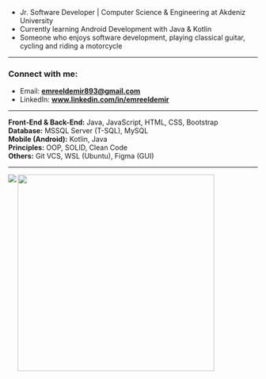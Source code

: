 <!-- <h2 align="center">Hi there! I'm Emre</h2> -->

<!-- <img align="right" src="https://media.giphy.com/media/qgQUggAC3Pfv687qPC/giphy.gif" width="275" height="245"/> -->

- Jr. Software Developer | Computer Science & Engineering at Akdeniz University
- Currently learning Android Development with Java & Kotlin
- Someone who enjoys software development, playing classical guitar, cycling and riding a motorcycle

---

<h3 align="left">Connect with me: </h3>

- Email: **emreeldemir893@gmail.com**
- LinkedIn: **www.linkedin.com/in/emreeldemir** 

---

**Front‑End & Back-End:** Java, JavaScript, HTML, CSS, Bootstrap <br>
**Database:** MSSQL Server (T-SQL), MySQL <br>
**Mobile (Android):** Kotlin, Java <br>
**Principles:** OOP, SOLID, Clean Code <br>
**Others:** Git VCS, WSL (Ubuntu), Figma (GUI)

---

<img src="https://github-readme-stats.vercel.app/api/top-langs/?username=emreeldemir&hide_border=true&theme=dracula&layout=compact&langs_count=8&hide_progress=true" align="left" />
<img src="https://github-readme-stats.vercel.app/api?username=emreeldemir&show_icons=true&theme=dracula&count_private=true&hide_border=true&hide=issues&include_all_commits=true&line_height=30" width="397" />



<!-- <h3 align="left">Techs & Tools:</h3>
  <a href="https://git-scm.com/" target="_blank" rel=”noopener”> <img src="https://www.vectorlogo.zone/logos/git-scm/git-scm-icon.svg" alt="git" width="34" height="34"/> </a>
  <a href="https://code.visualstudio.com/" target="_blank" rel=”noopener”> <img src="https://upload.wikimedia.org/wikipedia/commons/thumb/9/9a/Visual_Studio_Code_1.35_icon.svg/1024px-Visual_Studio_Code_1.35_icon.svg.png" alt="vscode" width="34" height="34"/> </a>
  <a href="https://developer.mozilla.org/en-US/docs/Web/JavaScript" target="_blank" rel="noreferrer"> <img src="https://raw.githubusercontent.com/devicons/devicon/master/icons/javascript/javascript-original.svg" alt="javascript" width="34" height="34"/> </a>
  <a href="https://www.java.com" target="_blank" rel="noreferrer"> <img src="https://raw.githubusercontent.com/devicons/devicon/master/icons/java/java-original.svg" alt="java" width="34" height="34"/> </a>
  <a href="https://kotlinlang.org/" target="_blank"><img style="margin: 10px" src="https://profilinator.rishav.dev/skills-assets/kotlinlang-icon.svg" alt="Kotlin" width='34' height="34" /></a>
  <a href="https://developer.android.com/" target="_blank" rel=”noopener”> <img src="https://upload.wikimedia.org/wikipedia/commons/thumb/d/d7/Android_robot.svg/872px-Android_robot.svg.png" alt="Android" width="34" height="34"/> </a>
  <a href="https://www.mysql.com/" target="_blank" rel=”noopener”> <img src="https://www.freepnglogos.com/uploads/logo-mysql-png/logo-mysql-mysql-logo-png-images-are-download-crazypng-21.png" alt="MySQL" width="34" height="34"/> </a>
  <a href="https://sqlite.org/index.html" target="_blank" rel=”noopener”> <img src="https://upload.wikimedia.org/wikipedia/commons/thumb/9/97/Sqlite-square-icon.svg/2048px-Sqlite-square-icon.svg.png" alt="SQLite" width="34" height="34"/> </a>
  <a href="https://www.microsoft.com/tr-tr/sql-server" target="_blank" rel=”noopener”> <img src="https://cdn-icons-png.flaticon.com/512/5968/5968306.png" alt="MSSQL" width="34" height="34"/> </a>
  <a href="https://www.apachefriends.org/tr/index.html" target="_blank" rel=”noopener”> <img src="https://static-00.iconduck.com/assets.00/apps-xampp-icon-256x256-h4mje2zt.png" alt="XAMPP" width="34" height="34"/> </a>
  <a href="https://ubuntu.com/" target="_blank" rel=”noopener”> <img src="https://upload.wikimedia.org/wikipedia/commons/thumb/a/ab/Logo-ubuntu_cof-orange-hex.svg/1200px-Logo-ubuntu_cof-orange-hex.svg.png" alt="Ubuntu" width="34" height="34"/> </a>
   -->
  
